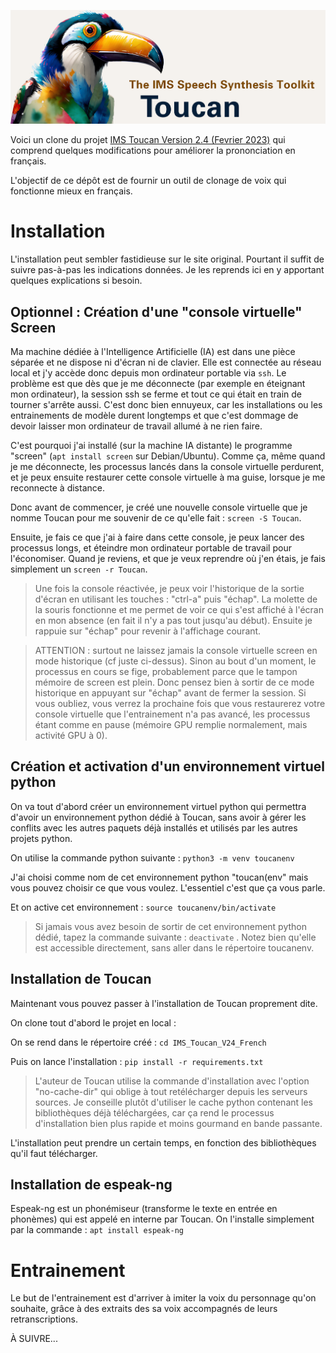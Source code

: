 ![image](Utility/toucan.png)

Voici un clone du projet [IMS Toucan Version 2.4 (Fevrier 2023)](https://github.com/DigitalPhonetics/IMS-Toucan/tree/v2.4) qui comprend quelques modifications pour améliorer la prononciation en français. 

L'objectif de ce dépôt est de fournir un outil de clonage de voix qui fonctionne mieux en français. 

# Installation

L'installation peut sembler fastidieuse sur le site original. Pourtant il suffit de suivre pas-à-pas les indications données. Je les reprends ici en y apportant quelques explications si besoin.

## Optionnel : Création d'une "console virtuelle" Screen
Ma machine dédiée à l'Intelligence Artificielle (IA) est dans une pièce séparée et ne dispose ni d'écran ni de clavier. Elle est connectée au réseau local et j'y accède donc depuis mon ordinateur portable via `ssh`. Le problème est que dès que je me déconnecte (par exemple en éteignant mon ordinateur), la session ssh se ferme et tout ce qui était en train de tourner s'arrête aussi. C'est donc bien ennuyeux, car les installations ou les entrainements de modèle durent longtemps et que c'est dommage de devoir laisser mon ordinateur de travail allumé à ne rien faire.

C'est pourquoi j'ai installé (sur la machine IA distante) le programme "screen" (`apt install screen` sur Debian/Ubuntu). Comme ça, même quand je me déconnecte, les processus lancés dans la console virtuelle perdurent, et je peux ensuite restaurer cette console virtuelle à ma guise, lorsque je me reconnecte à distance.

Donc avant de commencer, je créé une nouvelle console virtuelle que je nomme Toucan pour me souvenir de ce qu'elle fait : `screen -S Toucan`.

Ensuite, je fais ce que j'ai à faire dans cette console, je peux lancer des processus longs, et éteindre mon ordinateur portable de travail pour l'économiser. Quand je reviens, et que je veux reprendre où j'en étais, je fais simplement un `screen -r Toucan`.

> Une fois la console réactivée, je peux voir l'historique de la sortie d'écran en utilisant les touches : "ctrl-a" puis "échap". La molette de la souris fonctionne et me permet de voir ce qui s'est affiché à l'écran en mon absence (en fait il n'y a pas tout jusqu'au début). Ensuite je rappuie sur "échap" pour revenir à l'affichage courant.

> ATTENTION : surtout ne laissez jamais la console virtuelle screen en mode historique (cf juste ci-dessus). Sinon au bout d'un moment, le processus en cours se fige, probablement parce que le tampon mémoire de screen est plein. Donc pensez bien à sortir de ce mode historique en appuyant sur "échap" avant de fermer la session. Si vous oubliez, vous verrez la prochaine fois que vous restaurerez votre console virtuelle que l'entrainement n'a pas avancé, les processus étant comme en pause (mémoire GPU remplie normalement, mais activité GPU à 0).

## Création et activation d'un environnement virtuel python
On va tout d'abord créer un environnement virtuel python qui permettra d'avoir un environnement python dédié à Toucan, sans avoir à gérer les conflits avec les autres paquets déjà installés et utilisés par les autres projets python.

On utilise la commande python suivante :
`python3 -m venv toucanenv`

J'ai choisi comme nom de cet environnement python "toucan(env" mais vous pouvez choisir ce que vous voulez. L'essentiel c'est que ça vous parle.

Et on active cet environnement :
`source toucanenv/bin/activate`

> Si jamais vous avez besoin de sortir de cet environnement python dédié, tapez la commande suivante : `deactivate` . Notez bien qu'elle est accessible directement, sans aller dans le répertoire toucanenv.


## Installation de Toucan
Maintenant vous pouvez passer à l'installation de Toucan proprement dite. 


On clone tout d'abord le projet en local :

On se rend dans le répertoire créé :
`cd IMS_Toucan_V24_French`

Puis on lance l'installation :
`pip install -r requirements.txt`

> L'auteur de Toucan utilise la commande d'installation avec l'option "no-cache-dir" qui oblige à tout retélécharger depuis les serveurs sources. Je conseille plutôt d'utiliser le cache python contenant les bibliothèques déjà téléchargées, car ça rend le processus d'installation bien plus rapide et moins gourmand en bande passante.

L'installation peut prendre un certain temps, en fonction des bibliothèques qu'il faut télécharger.

## Installation de espeak-ng
Espeak-ng est un phonémiseur (transforme le texte en entrée en phonèmes) qui est appelé en interne par Toucan. On l'installe simplement par la commande :
`apt install espeak-ng`

# Entrainement
Le but de l'entrainement est d'arriver à imiter la voix du personnage qu'on souhaite, grâce à des extraits des sa voix accompagnés de leurs retranscriptions.

À SUIVRE...


